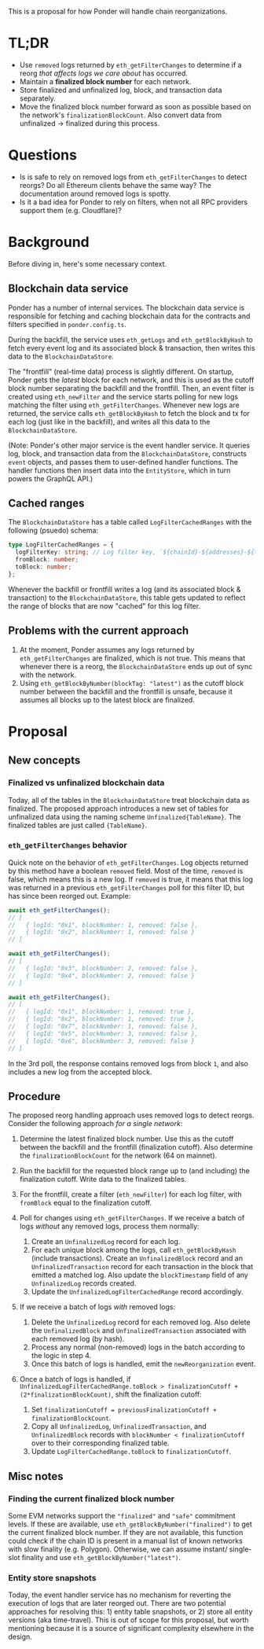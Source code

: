 This is a proposal for how Ponder will handle chain reorganizations.

# TL;DR

- Use `removed` logs returned by `eth_getFilterChanges` to determine if a reorg _that affects logs we care about_ has occurred.
- Maintain a **finalized block number** for each network.
- Store finalized and unfinalized log, block, and transaction data separately.
- Move the finalized block number forward as soon as possible based on the network's `finalizationBlockCount`. Also convert data from unfinalized -> finalized during this process.

# Questions

- Is is safe to rely on removed logs from `eth_getFilterChanges` to detect reorgs? Do all Ethereum clients behave the same way? The documentation around removed logs is spotty.
- Is it a bad idea for Ponder to rely on filters, when not all RPC providers support them (e.g. Cloudflare)?

# Background

Before diving in, here's some necessary context.

## Blockchain data service

Ponder has a number of internal services. The blockchain data service is responsible for fetching and caching blockchain data for the contracts and filters specified in `ponder.config.ts`.

During the backfill, the service uses `eth_getLogs` and `eth_getBlockByHash` to fetch every event log and its associated block & transaction, then writes this data to the `BlockchainDataStore`.

The "frontfill" (real-time data) process is slightly different. On startup, Ponder gets the _latest_ block for each network, and this is used as the cutoff block number separating the backfill and the frontfill. Then, an event filter is created using `eth_newFilter` and the service starts polling for new logs matching the filter using `eth_getFilterChanges`. Whenever new logs are returned, the service calls `eth_getBlockByHash` to fetch the block and tx for each log (just like in the backfill), and writes all this data to the `BlockchainDataStore`.

(Note: Ponder's other major service is the event handler service. It queries log, block, and transaction data from the `BlockchainDataStore`, constructs `event` objects, and passes them to user-defined handler functions. The handler functions then insert data into the `EntityStore`, which in turn powers the GraphQL API.)

## Cached ranges

The `BlockchainDataStore` has a table called `LogFilterCachedRanges` with the following (psuedo) schema:

```ts
type LogFilterCachedRanges = {
  logFilterKey: string; // Log filter key, `${chainId}-${addresses}-${topics}`
  fromBlock: number;
  toBlock: number;
};
```

Whenever the backfill or frontfill writes a log (and its associated block & transaction) to the `BlockchainDataStore`, this table gets updated to reflect the range of blocks that are now "cached" for this log filter.

## Problems with the current approach

1. At the moment, Ponder assumes any logs returned by `eth_getFilterChanges` are finalized, which is not true. This means that whenever there is a reorg, the `BlockchainDataStore` ends up out of sync with the network.
2. Using `eth_getBlockByNumber(blockTag: "latest")` as the cutoff block number between the backfill and the frontfill is unsafe, because it assumes all blocks up to the latest block are finalized.

# Proposal

## New concepts

### Finalized vs unfinalized blockchain data

Today, all of the tables in the `BlockchainDataStore` treat blockchain data as finalized. The proposed approach introduces a new set of tables for unfinalized data using the naming scheme `Unfinalized{TableName}`. The finalized tables are just called `{TableName}`.

### `eth_getFilterChanges` behavior

Quick note on the behavior of `eth_getFilterChanges`. Log objects returned by this method have a boolean `removed` field. Most of the time, `removed` is false, which means this is a new log. If `removed` is true, it means that this log was returned in a previous `eth_getFilterChanges` poll for this filter ID, but has since been reorged out. Example:

```ts
await eth_getFilterChanges();
// [
//   { logId: "0x1", blockNumber: 1, removed: false },
//   { logId: "0x2", blockNumber: 1, removed: false }
// ]

await eth_getFilterChanges();
// [
//   { logId: "0x3", blockNumber: 2, removed: false },
//   { logId: "0x4", blockNumber: 2, removed: false }
// ]

await eth_getFilterChanges();
// [
//   { logId: "0x1", blockNumber: 1, removed: true },
//   { logId: "0x2", blockNumber: 1, removed: true },
//   { logId: "0x7", blockNumber: 1, removed: false },
//   { logId: "0x5", blockNumber: 3, removed: false },
//   { logId: "0x6", blockNumber: 3, removed: false }
// ]
```

In the 3rd poll, the response contains removed logs from block `1`, and also includes a new log from the accepted block.

## Procedure

The proposed reorg handling approach uses removed logs to detect reorgs. Consider the following approach _for a single network_:

1. Determine the latest finalized block number. Use this as the cutoff between the backfill and the frontfill (finalization cutoff). Also determine the `finalizationBlockCount` for the network (64 on mainnet).
2. Run the backfill for the requested block range up to (and including) the finalization cutoff. Write data to the finalized tables.
3. For the frontfill, create a filter (`eth_newFilter`) for each log filter, with `fromBlock` equal to the finalization cutoff.
4. Poll for changes using `eth_getFilterChanges`. If we receive a batch of logs _without_ any removed logs, process them normally:

   1. Create an `UnfinalizedLog` record for each log.
   2. For each unique block among the logs, call `eth_getBlockByHash` (include transactions). Create an `UnfinalizedBlock` record and an `UnfinalizedTransaction` record for each transaction in the block that emitted a matched log. Also update the `blockTimestamp` field of any `UnfinalizedLog` records created.
   3. Update the `UnfinalizedLogFilterCachedRange` record accordingly.

5. If we receive a batch of logs _with_ removed logs:

   1. Delete the `UnfinalizedLog` record for each removed log. Also delete the `UnfinalizedBlock` and `UnfinalizedTransaction` associated with each removed log (by hash).
   2. Process any normal (non-removed) logs in the batch according to the logic in step 4.
   3. Once this batch of logs is handled, emit the `newReorganization` event.

6. Once a batch of logs is handled, if `UnfinalizedLogFilterCachedRange.toBlock > finalizationCutoff + (2*finalizationBlockCount)`, shift the finalization cutoff:

   1. Set `finalizationCutoff = previousFinalizationCutoff + finalizationBlockCount`.
   2. Copy all `UnfinalizedLog`, `UnfinalizedTransaction`, and `UnfinalizedBlock` records with `blockNumber < finalizationCutoff` over to their corresponding finalized table.
   3. Update `LogFilterCachedRange.toBlock` to `finalizationCutoff`.

## Misc notes

### Finding the current finalized block number

Some EVM networks support the `"finalized"` and `"safe"` commitment levels. If these are available, use `eth_getBlockByNumber("finalized")` to get the current finalized block number. If they are not available, this function could check if the chain ID is present in a manual list of known networks with slow finality (e.g. Polygon). Otherwise, we can assume instant/ single-slot finality and use `eth_getBlockByNumber("latest")`.

### Entity store snapshots

Today, the event handler service has no mechanism for reverting the execution of logs that are later reorged out. There are two potential approaches for resolving this: 1) entity table snapshots, or 2) store all entity versions (aka time-travel). This is out of scope for this proposal, but worth mentioning because it is a source of significant complexity elsewhere in the design.

